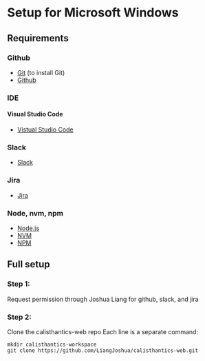 # Setup for Microsoft Windows

## Requirements

### Github
* [Git](https://git-scm.com/downloads) (to install Git)
* [Github](https://github.com/)

### IDE
#### Visual Studio Code
* [Vistual Studio Code](https://code.visualstudio.com/download)

### Slack
* [Slack](https://slack.com/)

### Jira
* [Jira](https://jira.atlassian.com/)

### Node, nvm, npm
* [Node.js](https://nodejs.org/)
* [NVM](https://github.com/coreybutler/nvm-windows)
* [NPM](https://www.npmjs.com/get-npm)

## Full setup

### Step 1:
Request permission through Joshua Liang for github, slack, and jira

### Step 2:
Clone the calisthantics-web repo
Each line is a separate command:

```
mkdir calisthantics-workspace
git clone https://github.com/LiangJoshua/calisthantics-web.git
```
